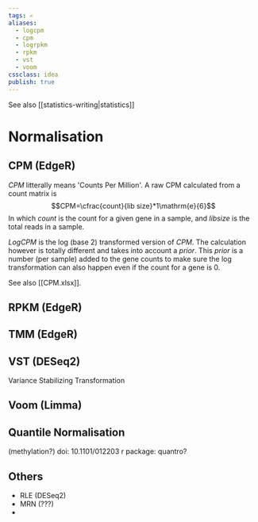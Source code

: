 ```yaml
---
tags: ✍️
aliases: 
  - logcpm
  - cpm
  - logrpkm
  - rpkm
  - vst
  - voom
cssclass: idea
publish: true
---
```


See also [[statistics-writing|statistics]]

# Normalisation

## CPM (EdgeR)
_CPM_ litterally means 'Counts Per Million'. A raw CPM calculated from a count matrix is
$$CPM=\cfrac{count}{lib size}*1\mathrm{e}{6}$$
In which _count_ is the count for a given gene in a sample, and _libsize_ is the total reads in a sample.

_LogCPM_ is the log (base 2) transformed version of _CPM_. The calculation however is totally different and takes into account a _prior_. This _prior_ is a number (per sample) added to the gene counts to make sure the log transformation can also happen even if the count for a gene is 0.

See also [[CPM.xlsx]].

## RPKM (EdgeR)

## TMM (EdgeR)

## VST (DESeq2)
Variance Stabilizing Transformation

## Voom (Limma)

## Quantile Normalisation
(methylation?)
doi: 10.1101/012203
r package: quantro?


## Others
 - RLE (DESeq2)
 - MRN (???)
 - 
